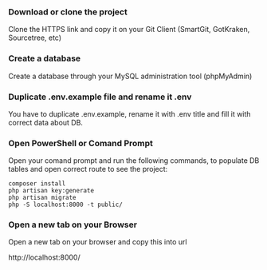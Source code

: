 ### <i class="icon-download"></i> Download or clone the project

Clone the HTTPS link and copy it on your Git Client (SmartGit, GotKraken, Sourcetree, etc)


### <i class="icon-file"></i> Create a database 

Create a database through your MySQL administration tool (phpMyAdmin)

### <i class="icon-pencil"></i> Duplicate .env.example file and rename it .env 

You have to duplicate .env.example, rename it with .env title and fill it with correct data about DB.

### <i class="icon-refresh"></i> Open PowerShell or Comand Prompt

Open your comand prompt and run the following commands, to populate DB tables and open correct route to see the project:

```
composer install
php artisan key:generate
php artisan migrate
php -S localhost:8000 -t public/
```
### <i class="icon-hdd"></i> Open a new tab on your Browser

Open a new tab on your browser and copy this into url

http://localhost:8000/
